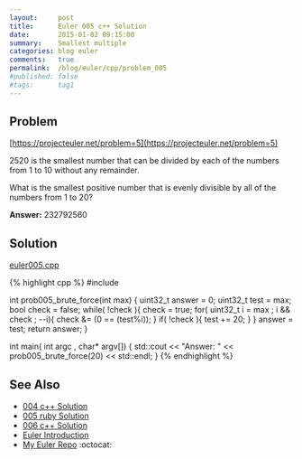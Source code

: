```yaml
---
layout:     post
title:      Euler 005 c++ Solution
date:       2015-01-02 09:15:00
summary:    Smallest multiple
categories: blog euler
comments:   true
permalink:  /blog/euler/cpp/problem_005
#published: false
#tags:      tag1
---
```


## Problem

[https://projecteuler.net/problem=5](https://projecteuler.net/problem=5)

2520 is the smallest number that can be divided by each of the numbers from 1 to 10 without any remainder.

What is the smallest positive number that is evenly divisible by all of the numbers from 1 to 20?

**Answer:** 232792560

## Solution

[euler005.cpp](https://github.com/tvarley/euler/blob/master/cpp/src/euler005.cpp)

{% highlight cpp %}
#include <iostream>

int prob005_brute_force(int max)
{
  uint32_t answer = 0;
  uint32_t test = max;
  bool check = false;
  while( !check ){
    check = true;
    for( uint32_t i = max ; i && check ; --i){
      check &= (0 == (test%i));
    }
    if( !check ){
      test += 20;
    }
  }
  answer = test;
  return answer;
}

int main( int argc , char* argv[])
{
  std::cout << "Answer: " << prob005_brute_force(20) << std::endl;
}
{% endhighlight %}

## See Also
* [004 c++ Solution]({{site.baseurl}}/blog/euler/cpp/problem_004)
* [005 ruby Solution]({{site.baseurl}}/blog/euler/ruby/problem_005)
* [006 c++ Solution]({{site.baseurl}}/blog/euler/cpp/problem_006)
* [Euler Introduction]({{site.baseurl}}/blog/euler/introduction)
* [My Euler Repo](https://github.com/tvarley/euler) :octocat:
